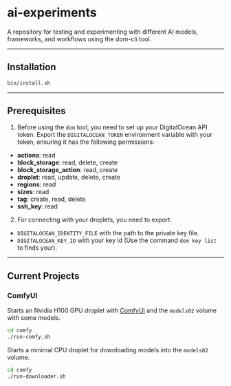 # ai-experiments
A repository for testing and experimenting with different AI models, frameworks, and workflows using the dom-cli tool.

---

## Installation

```bash
bin/install.sh
```

---

## Prerequisites

1. Before using the `dom` tool, you need to set up your DigitalOcean API token.  Export the `DIGITALOCEAN_TOKEN` environment variable with your token, ensuring it has the following permissions:

  - **actions**: read
  - **block_storage**: read, delete, create
  - **block_storage_action**: read, create
  - **droplet**: read, update, delete, create
  - **regions**: read
  - **sizes**: read
  - **tag**: create, read, delete
  - **ssh_key**: read

2. For connecting with your droplets, you need to export:

  - `DIGITALOCEAN_IDENTITY_FILE` with the path to the private key file.
  - `DIGITALOCEAN_KEY_ID` with your key id (Use the command `dom key list` to finds your).

---

## Current Projects

### ComfyUI

Starts an Nvidia H100 GPU droplet with [ComfyUI](https://github.com/comfyanonymous/ComfyUI) and the `models02` volume with some models.

```bash
cd comfy
./run-comfy.sh
```

Starts a minimal CPU droplet for downloading models into the `models02` volume.

```bash
cd comfy
./run-downloader.sh
```
